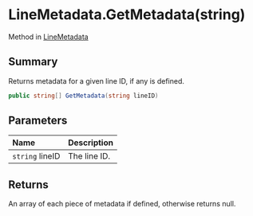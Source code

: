 # LineMetadata.GetMetadata(string)

Method in [LineMetadata](api/csharp/yarn.unity.linemetadata.md)

## Summary


Returns metadata for a given line ID, if any is defined.


```csharp
public string[] GetMetadata(string lineID)
```

## Parameters

|Name|Description|
|:---|:---|
|`string` lineID|The line ID.|

## Returns

An array of each piece of metadata if defined, otherwise returns null.

